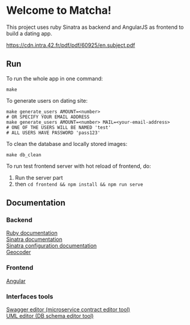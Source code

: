 # Welcome to Matcha!

This project uses ruby Sinatra as backend and AngularJS as frontend to build a dating app.

https://cdn.intra.42.fr/pdf/pdf/60925/en.subject.pdf

## Run

To run the whole app in one command:
```
make
```

To generate users on dating site:
```
make generate_users AMOUNT=<number>
# OR SPECIFY YOUR EMAIL ADDRESS
make generate_users AMOUNT=<number> MAIL=<your-email-address>
# ONE OF THE USERS WILL BE NAMED 'test' 
# ALL USERS HAVE PASSWORD 'pass123'
```

To clean the database and locally stored images:
```
make db_clean
```

To run test frontend server with hot reload of frontend, do:
 1. Run the server part
 2. then `cd frontend && npm install && npm run serve`

## Documentation
### Backend
[Ruby documentation](https://www.ruby-lang.org/en/documentation/)<br>
[Sinatra documentation](http://sinatrarb.com/documentation.html)<br>
[Sinatra configuration documentation](http://sinatrarb.com/configuration.html)<br>
[Geocoder](https://github.com/alexreisner/geocoder)<br>

### Frontend
[Angular](https://angular.io)

### Interfaces tools
[Swagger editor (microservice contract editor tool)](https://editor.swagger.io/)<br>
[UML editor (DB schema editor tool)](https://planttext.com/)
